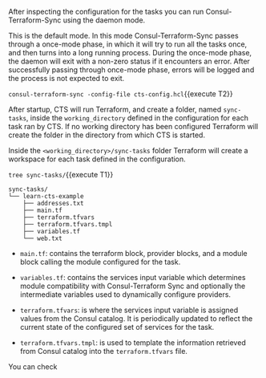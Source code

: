 After inspecting the configuration for the tasks you can run Consul-Terraform-Sync
using the daemon mode.

This is the default mode. In this mode Consul-Terraform-Sync passes through a 
once-mode phase, in which it will try to run all the tasks once, and then turns 
into a long running process. During the once-mode phase, the daemon will exit 
with a non-zero status if it encounters an error. After successfully passing 
through once-mode phase, errors will be logged and the process is not expected 
to exit.

`consul-terraform-sync -config-file cts-config.hcl`{{execute T2}}

After startup, CTS will run Terraform, and create a folder, named `sync-tasks`, 
inside the `working_directory` defined in the configuration for each task ran by 
CTS. If no working directory has been configured Terraform will create the 
folder in the directory from which CTS is started.

Inside the `<working_directory>/sync-tasks` folder Terraform will create a 
workspace for each task defined in the configuration.

`tree sync-tasks/`{{execute T1}}

```snapshot
sync-tasks/
└── learn-cts-example
    ├── addresses.txt
    ├── main.tf
    ├── terraform.tfvars
    ├── terraform.tfvars.tmpl
    ├── variables.tf
    └── web.txt
```

- `main.tf`: contains the terraform block, provider blocks, and a module block 
calling the module configured for the task.
- `variables.tf`: contains the services input variable which determines module 
compatibility with Consul-Terraform Sync and optionally the intermediate 
variables used to dynamically configure providers.

- `terraform.tfvars`: is where the services input variable is assigned values 
from the Consul catalog. It is periodically updated to reflect the current state
of the configured set of services for the task. 
- `terraform.tfvars.tmpl`:  is used to template the information retrieved from
Consul catalog into the `terraform.tfvars` file.


You can check 

